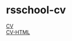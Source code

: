 # rsschool-cv
[CV](https://ZuuBaka.github.io/rsschool-cv/cv)  
[CV-HTML](https://ZuuBaka.github.io/rsschool-cv/)
